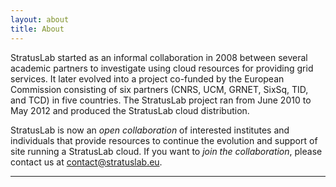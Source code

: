 ```yaml
---
layout: about
title: About
---
```


StratusLab started as an informal collaboration in 2008 between
several academic partners to investigate using cloud resources for
providing grid services.  It later evolved into a project co-funded by
the European Commission consisting of six partners (CNRS, UCM, GRNET,
SixSq, TID, and TCD) in five countries.  The StratusLab project ran
from June 2010 to May 2012 and produced the StratusLab cloud
distribution.

StratusLab is now an *open collaboration* of interested institutes and
individuals that provide resources to continue the evolution and
support of site running a StratusLab cloud.  If you want to *join the
collaboration*, please contact us at
[contact@stratuslab.eu](mailto:contact@stratuslab.eu).

----------------
